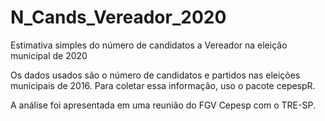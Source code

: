 # N_Cands_Vereador_2020
Estimativa simples do número de candidatos a Vereador na eleição municipal de 2020

Os dados usados são o número de candidatos e partidos nas eleições municipais de 2016. Para coletar essa informação, uso o pacote cepespR.

A análise foi apresentada em uma reunião do FGV Cepesp com o TRE-SP.
